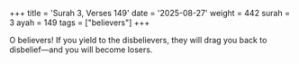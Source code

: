 +++
title = 'Surah 3, Verses 149'
date = '2025-08-27'
weight = 442
surah = 3
ayah = 149
tags = ["believers"]
+++

O believers! If you yield to the disbelievers, they will drag you back to disbelief—and you will become losers.